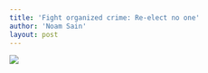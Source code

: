 ```yaml
---
title: 'Fight organized crime: Re-elect no one'
author: 'Noam Sain'
layout: post
---
```


[![](https://2.bp.blogspot.com/_8aN4krk1nsk/TU1tOt9oUNI/AAAAAAAAAig/VRxPyHA44CU/s1600/ATT258959.jpg)](https://2.bp.blogspot.com/_8aN4krk1nsk/TU1tOt9oUNI/AAAAAAAAAig/VRxPyHA44CU/s1600/ATT258959.jpg)